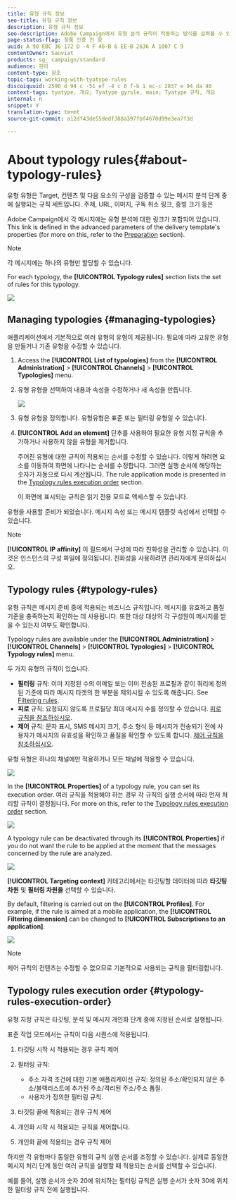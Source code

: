 ```yaml
---
title: 유형 규칙 정보
seo-title: 유형 규칙 정보
description: 유형 규칙 정보
seo-description: Adobe Campaign에서 유형 분석 규칙이 작동하는 방식을 살펴볼 수 있습니다.
page-status-flag: 정품 인증 안 함
uuid: A 98 EBC 36-172 D -4 F 46-B 6 EE-B 2636 A 1007 C 9
contentOwner: Sauviat
products: sg_ campaign/standard
audience: 관리
content-type: 참조
topic-tags: working-with-tyatype-rules
discoiquuid: 2590 d 94 c -51 ef -4 c 0 f-b 1 ec-c 2837 e 94 da 40
context-tags: tyatype, 개요; Tyatype gyrule, main; Tyatype 규칙, 개요
internal: n
snippet: Y
translation-type: tm+mt
source-git-commit: a12df43de55dedf388a397fbf4670d99e3ea7f3d

---
```



# About typology rules{#about-typology-rules}

유형 유형은 Target, 컨텐츠 및 다음 요소의 구성을 검증할 수 있는 메시지 분석 단계 중에 실행되는 규칙 세트입니다. 주제, URL, 이미지, 구독 취소 링크, 증빙 크기 등은

Adobe Campaign에서 각 메시지에는 유형 분석에 대한 링크가 포함되어 있습니다. This link is defined in the advanced parameters of the delivery template's properties (for more on this, refer to the [Preparation](../../administration/using/configuring-email-channel.md#preparation) section).

>[!NOTE]
>
>각 메시지에는 하나의 유형만 할당할 수 있습니다.

For each typology, the **[!UICONTROL Typology rules]** section lists the set of rules for this typology.

![](assets/typology_typo-rule-list.png)

## Managing typologies {#managing-typologies}

애플리케이션에서 기본적으로 여러 유형의 유형이 제공됩니다. 필요에 따라 고유한 유형을 만들거나 기존 유형을 수정할 수 있습니다.

1. Access the **[!UICONTROL List of typologies]** from the **[!UICONTROL Administration]** &gt; **[!UICONTROL Channels]** &gt; **[!UICONTROL Typologies]** menu.
1. 유형 유형을 선택하여 내용과 속성을 수정하거나 새 속성을 만듭니다.

   ![](assets/typology_list.png)

1. 유형 유형을 정의합니다. 유형유형은 표준 또는 필터링 유형일 수 있습니다.
1. **[!UICONTROL Add an element]** 단추를 사용하여 필요한 유형 지정 규칙을 추가하거나 사용하지 않을 유형을 제거합니다.

   주어진 유형에 대한 규칙이 적용되는 순서를 수정할 수 있습니다. 이렇게 하려면 요소를 이동하여 화면에 나타나는 순서를 수정합니다. 그러면 실행 순서에 해당하는 숫자가 자동으로 다시 계산됩니다. The rule application mode is presented in the [Typology rules execution order](../../administration/using/about-typology-rules.md#typology-rules-execution-order) section.

   이 화면에 표시되는 규칙은 읽기 전용 모드로 액세스할 수 있습니다.

유형을 사용할 준비가 되었습니다. 메시지 속성 또는 메시지 템플릿 속성에서 선택할 수 있습니다.

>[!NOTE]
>
>**[!UICONTROL IP affinity]** 이 필드에서 구성에 따라 친화성을 관리할 수 있습니다. 이것은 인스턴스의 구성 파일에 정의됩니다. 친화성을 사용하려면 관리자에게 문의하십시오.

## Typology rules {#typology-rules}

유형 규칙은 메시지 준비 중에 적용되는 비즈니스 규칙입니다. 메시지를 유효하고 품질 기준을 충족하는지 확인하는 데 사용됩니다. 또한 대상 대상의 각 구성원이 메시지를 받을 수 있는지 여부도 확인합니다.

Typology rules are available under the **[!UICONTROL Administration]** &gt; **[!UICONTROL Channels]** &gt; **[!UICONTROL Typologies]** &gt; **[!UICONTROL Typology rules]** menu.

두 가지 유형의 규칙이 있습니다.

* **필터링** 규칙: 이미 지정된 수의 이메일 또는 이미 전송된 프로필과 같이 쿼리에 정의된 기준에 따라 메시지 타겟의 한 부분을 제외시킬 수 있도록 해줍니다. See [Filtering rules](../../administration/using/filtering-rules.md).
* **피로** 규칙: 요청되지 않도록 프로필당 최대 메시지 수를 정의할 수 있습니다. [피로 규칙을 참조하십시오](../../administration/using/fatigue-rules.md).
* **제어** 규칙: 문자 표시, SMS 메시지 크기, 주소 형식 등 메시지가 전송되기 전에 사용자가 메시지의 유효성을 확인하고 품질을 확인할 수 있도록 합니다. [제어 규칙을 참조하십시오](../../administration/using/control-rules.md).

유형 유형은 하나의 채널에만 적용하거나 모든 채널에 적용할 수 있습니다.

![](assets/typology_channel.png)

In the **[!UICONTROL Properties]** of a typology rule, you can set its execution order. 여러 규칙을 적용해야 하는 경우 각 규칙의 실행 순서에 따라 먼저 처리할 규칙이 결정됩니다. For more on this, refer to the [Typology rules execution order](../../administration/using/about-typology-rules.md#typology-rules-execution-order) section.

![](assets/typology_rule-active.png)

A typology rule can be deactivated through its **[!UICONTROL Properties]** if you do not want the rule to be applied at the moment that the messages concerned by the rule are analyzed.

![](assets/typology_rule-order.png)

**[!UICONTROL Targeting context]** 카테고리에서는 타깃팅할 데이터에 따라 **타깃팅 차원** 및 **필터링 차원을** 선택할 수 있습니다.

By default, filtering is carried out on the **[!UICONTROL Profiles]**. For example, if the rule is aimed at a mobile application, the **[!UICONTROL Filtering dimension]** can be changed to **[!UICONTROL Subscriptions to an application]**.

![](assets/typology_rule-order_2.png)

>[!NOTE]
>
>제어 규칙의 컨텐츠는 수정할 수 없으므로 기본적으로 사용되는 규칙을 필터링합니다.

## Typology rules execution order {#typology-rules-execution-order}

유형 지정 규칙은 타깃팅, 분석 및 메시지 개인화 단계 중에 지정된 순서로 실행됩니다.

표준 작업 모드에서는 규칙이 다음 시퀀스에 적용됩니다.

1. 타깃팅 시작 시 적용되는 경우 규칙 제어
1. 필터링 규칙:

   * 주소 자격 조건에 대한 기본 애플리케이션 규칙: 정의된 주소/확인되지 않은 주소/블랙리스트에 추가된 주소/격리된 주소/주소 품질.
   * 사용자가 정의한 필터링 규칙.

1. 타깃팅 끝에 적용되는 경우 규칙 제어
1. 개인화 시작 시 적용되는 규칙을 제어합니다.
1. 개인화 끝에 적용되는 경우 규칙 제어

하지만 각 유형마다 동일한 유형의 규칙 실행 순서를 조정할 수 있습니다. 실제로 동일한 메시지 처리 단계 동안 여러 규칙을 실행할 때 적용되는 순서를 선택할 수 있습니다.

예를 들어, 실행 순서가 숫자 20에 위치하는 필터링 규칙은 실행 순서가 숫자 30에 위치한 필터링 규칙 전에 실행됩니다.
